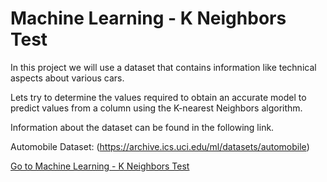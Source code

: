# Machine Learning - K Neighbors Test


In this project we will use a dataset that contains information like technical aspects about various cars.

Lets try to determine the values required to obtain an accurate model to predict values from a column using the K-nearest Neighbors algorithm.

Information about the dataset can be found in the following link.

Automobile Dataset: (https://archive.ics.uci.edu/ml/datasets/automobile)


[Go to  Machine Learning - K Neighbors Test]()
